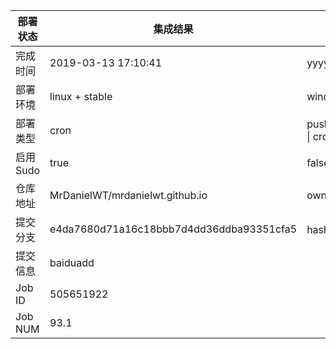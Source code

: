 部署状态 | 集成结果 | 参考值
---|---|---
完成时间 | 2019-03-13 17:10:41 | yyyy-mm-dd hh:mm:ss
部署环境 | linux + stable | window \| linux + stable
部署类型 | cron | push \| pull_request \| api \| cron
启用Sudo | true | false \| true
仓库地址 | MrDanielWT/mrdanielwt.github.io | owner_name/repo_name
提交分支 | e4da7680d71a16c18bbb7d4dd36ddba93351cfa5 | hash 16位
提交信息 | baiduadd |
Job ID   | 505651922 |
Job NUM  | 93.1 |
